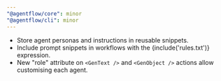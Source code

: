 ```yaml
---
"@agentflow/core": minor
"@agentflow/cli": minor
---
```


- Store agent personas and instructions in reusable snippets.
- Include prompt snippets in workflows with the {include('rules.txt')} expression.
- New "role" attribute on `<GenText />` and `<GenObject />` actions allow customising each agent.
